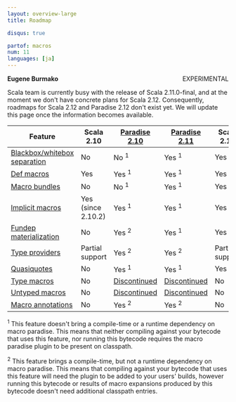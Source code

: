 ```yaml
---
layout: overview-large
title: Roadmap

disqus: true

partof: macros
num: 11
languages: [ja]
---
```


<span class="label warning" style="float: right;">EXPERIMENTAL</span>

**Eugene Burmako**

Scala team is currently busy with the release of Scala 2.11.0-final, and at the moment we don't have concrete plans for Scala 2.12.
Consequently, roadmaps for Scala 2.12 and Paradise 2.12 don't exist yet. We will update this page once the information becomes available.

| Feature                                                                           | Scala 2.10         | [Paradise 2.10](/overviews/macros/paradise.html)                                         | [Paradise 2.11](/overviews/macros/paradise.html)                                          | Scala 2.11      |
|-----------------------------------------------------------------------------------|--------------------|------------------------------------------------------------------------------------------|-------------------------------------------------------------------------------------------|-----------------|
| [Blackbox/whitebox separation](/overviews/macros/blackbox-whitebox.html)          | No                 | No  <sup>1</sup>                                                                         | Yes <sup>1</sup>                                                                          | Yes             |
| [Def macros](/overviews/macros/overview.html)                                     | Yes                | Yes <sup>1</sup>                                                                         | Yes <sup>1</sup>                                                                          | Yes             |
| [Macro bundles](/overviews/macros/bundles.html)                                   | No                 | No  <sup>1</sup>                                                                         | Yes <sup>1</sup>                                                                          | Yes             |
| [Implicit macros](/overviews/macros/implicits.html)                               | Yes (since 2.10.2) | Yes <sup>1</sup>                                                                         | Yes <sup>1</sup>                                                                          | Yes             |
| [Fundep materialization](/overviews/macros/implicits.html#fundep_materialization) | No                 | Yes <sup>2</sup>                                                                         | Yes <sup>1</sup>                                                                          | Yes             |
| [Type providers](/overviews/macros/typeproviders.html)                            | Partial support    | Yes <sup>2</sup>                                                                         | Yes <sup>2</sup>                                                                          | Partial support |
| [Quasiquotes](/overviews/macros/quasiquotes.html)                                 | No                 | Yes <sup>1</sup>                                                                         | Yes <sup>1</sup>                                                                          | Yes             |
| [Type macros](/overviews/macros/typemacros.html)                                  | No                 | [Discontinued](http://scalamacros.org/news/2013/08/05/macro-paradise-2.0.0-snapshot.html)| [Discontinued](http://scalamacros.org/news/2013/08/05/macro-paradise-2.0.0-snapshot.html) | No              |
| [Untyped macros](/overviews/macros/untypedmacros.html)                            | No                 | [Discontinued](http://scalamacros.org/news/2013/08/05/macro-paradise-2.0.0-snapshot.html)| [Discontinued](http://scalamacros.org/news/2013/08/05/macro-paradise-2.0.0-snapshot.html) | No              |
| [Macro annotations](/overviews/macros/annotations.html)                           | No                 | Yes <sup>2</sup>                                                                         | Yes <sup>2</sup>                                                                          | No              |

<p><sup>1</sup> This feature doesn't bring a compile-time or a runtime dependency on macro paradise. This means that neither compiling against your bytecode that uses this feature, nor running this bytecode requires the macro paradise plugin to be present on classpath.</p>
<p><sup>2</sup> This feature brings a compile-time, but not a runtime dependency on macro paradise. This means that compiling against your bytecode that uses this feature will need the plugin to be added to your users' builds, however running this bytecode or results of macro expansions produced by this bytecode doesn't need additional classpath entries.</p>